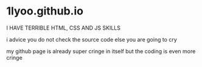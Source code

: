 # 1lyoo.github.io
I HAVE TERRIBLE HTML, CSS AND JS SKILLS

i advice you do not check the source code else you are going to cry

my github page is already super cringe in itself but the coding is even more cringe
